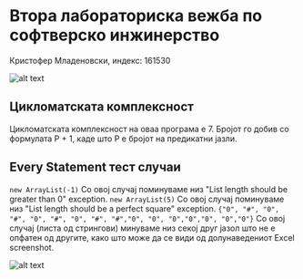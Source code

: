 # Втора лабораториска вежба по софтверско инжинерство
Кристофер Младеновски, индекс: 161530

![alt text](https://i.imgur.com/AhQQT2Z.png)


## Цикломатската комплексност
Цикломатската комплексност на оваа програма е 7. Бројот го добив со формулата P + 1, каде што P е бројот на предикатни јазли.

## Every Statement тест случаи
```new ArrayList(-1)``` Со овој случај поминуваме низ "List length should be greater than 0" exception.
```new ArrayList(5)``` Со овој случај поминуваме низ "List length should be a perfect square" exception.
```{"0", "#", "0", "#", "0", "#", "0", "#", "#","0", "0", "0","0","0", "0","0"}``` Со овој случај (листа од стрингови) минуваме низ секој друг јазол што не е опфатен од другите, како што може да се види од долунаведениот Excel screenshot.

![alt text](https://i.imgur.com/Pko1oNL.png)
